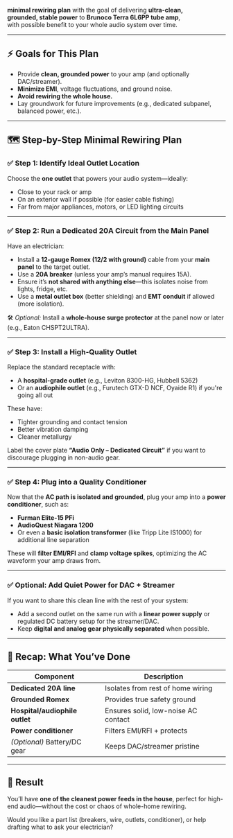 **minimal rewiring plan** with the goal of delivering **ultra-clean,  
grounded, stable power** to **Brunoco Terra 6L6PP tube amp**,  
with possible benefit to your whole audio system over time.

---

## ⚡️ **Goals for This Plan**
- Provide **clean, grounded power** to your amp (and optionally DAC/streamer).
- **Minimize EMI**, voltage fluctuations, and ground noise.
- **Avoid rewiring the whole house.**
- Lay groundwork for future improvements (e.g., dedicated subpanel, balanced power, etc.).

---

## 🗺️ **Step-by-Step Minimal Rewiring Plan**

### ✅ **Step 1: Identify Ideal Outlet Location**
Choose the **one outlet** that powers your audio system—ideally:
- Close to your rack or amp
- On an exterior wall if possible (for easier cable fishing)
- Far from major appliances, motors, or LED lighting circuits

---

### ✅ **Step 2: Run a **Dedicated 20A Circuit** from the Main Panel**
Have an electrician:
- Install a **12-gauge Romex (12/2 with ground)** cable from your **main panel** to the target outlet.
- Use a **20A breaker** (unless your amp’s manual requires 15A).
- Ensure it’s **not shared with anything else**—this isolates noise from lights, fridge, etc.
- Use a **metal outlet box** (better shielding) and **EMT conduit** if allowed (more isolation).

🛠️ *Optional:* Install a **whole-house surge protector** at the panel now or later (e.g., Eaton CHSPT2ULTRA).

---

### ✅ **Step 3: Install a High-Quality Outlet**
Replace the standard receptacle with:
- A **hospital-grade outlet** (e.g., Leviton 8300-HG, Hubbell 5362)
- Or an **audiophile outlet** (e.g., Furutech GTX-D NCF, Oyaide R1) if you're going all out

These have:
- Tighter grounding and contact tension
- Better vibration damping
- Cleaner metallurgy

Label the cover plate **“Audio Only – Dedicated Circuit”** if you want to discourage plugging in non-audio gear.

---

### ✅ **Step 4: Plug into a Quality Conditioner**
Now that the **AC path is isolated and grounded**, plug your amp into a **power conditioner**, such as:
- **Furman Elite-15 PFi**
- **AudioQuest Niagara 1200**
- Or even a **basic isolation transformer** (like Tripp Lite IS1000) for additional line separation

These will **filter EMI/RFI** and **clamp voltage spikes**, optimizing the AC waveform your amp draws from.

---

### ✅ **Optional: Add Quiet Power for DAC + Streamer**
If you want to share this clean line with the rest of your system:
- Add a second outlet on the same run with a **linear power supply** or regulated DC battery setup for the streamer/DAC.
- Keep **digital and analog gear physically separated** when possible.

---

## 🧠 Recap: What You’ve Done

| Component | Description |
|----------|-------------|
| **Dedicated 20A line** | Isolates from rest of home wiring |
| **Grounded Romex** | Provides true safety ground |
| **Hospital/audiophile outlet** | Ensures solid, low-noise AC contact |
| **Power conditioner** | Filters EMI/RFI + protects |
| *(Optional)* Battery/DC gear | Keeps DAC/streamer pristine |

---

## 🔌 Result
You’ll have **one of the cleanest power feeds in the house**, perfect for high-end audio—without the cost or chaos of whole-home rewiring.

Would you like a part list (breakers, wire, outlets, conditioner), or help drafting what to ask your electrician?
